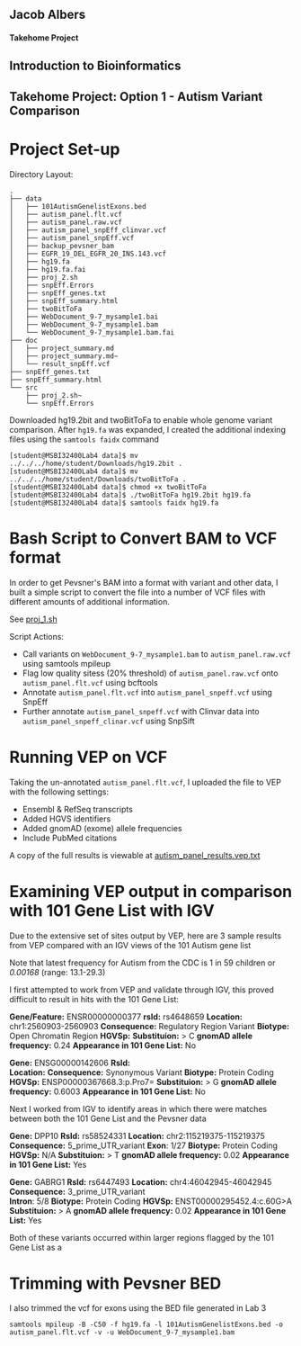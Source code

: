 ## Jacob Albers
#### Takehome Project
## Introduction to Bioinformatics

## Takehome Project: Option 1 - Autism Variant Comparison


# Project Set-up

Directory Layout:
```
.
├── data
│   ├── 101AutismGenelistExons.bed
│   ├── autism_panel.flt.vcf
│   ├── autism_panel.raw.vcf
│   ├── autism_panel_snpEff_clinvar.vcf
│   ├── autism_panel_snpEff.vcf
│   ├── backup_pevsner_bam
│   ├── EGFR_19_DEL_EGFR_20_INS.143.vcf
│   ├── hg19.fa
│   ├── hg19.fa.fai
│   ├── proj_2.sh
│   ├── snpEff.Errors
│   ├── snpEff_genes.txt
│   ├── snpEff_summary.html
│   ├── twoBitToFa
│   ├── WebDocument_9-7_mysample1.bai
│   ├── WebDocument_9-7_mysample1.bam
│   └── WebDocument_9-7_mysample1.bam.fai
├── doc
│   ├── project_summary.md
│   ├── project_summary.md~
│   └── result_snpEff.vcf
├── snpEff_genes.txt
├── snpEff_summary.html
└── src
    ├── proj_2.sh~
    └── snpEff.Errors
```

Downloaded hg19.2bit and twoBitToFa to enable whole genome variant comparison. After `hg19.fa` was expanded, I created the additional indexing files using the `samtools faidx` command
```
[student@MSBI32400Lab4 data]$ mv ../../../home/student/Downloads/hg19.2bit .
[student@MSBI32400Lab4 data]$ mv ../../../home/student/Downloads/twoBitToFa .
[student@MSBI32400Lab4 data]$ chmod +x twoBitToFa
[student@MSBI32400Lab4 data]$ ./twoBitToFa hg19.2bit hg19.fa
[student@MSBI32400Lab4 data]$ samtools faidx hg19.fa
```

# Bash Script to Convert BAM to VCF format

In order to get Pevsner's BAM into a format with variant and other data, I built a simple script to convert the file into a number of VCF files with different amounts of additional information.

See [proj_1.sh](/data/proj_1.sh)

Script Actions:
- Call variants on `WebDocument_9-7_mysample1.bam` to `autism_panel.raw.vcf` using samtools mpileup
- Flag low quality sitess (20% threshold) of `autism_panel.raw.vcf` onto `autism_panel.flt.vcf` using bcftools
- Annotate `autism_panel.flt.vcf` into `autism_panel_snpeff.vcf` using SnpEff
- Further annotate `autism_panel_snpeff.vcf` with Clinvar data into `autism_panel_snpeff_clinar.vcf` using SnpSift

# Running VEP on VCF

Taking the un-annotated `autism_panel.flt.vcf`, I uploaded the file to VEP with the following settings:

- Ensembl & RefSeq transcripts
- Added HGVS identifiers
- Added gnomAD (exome) allele frequencies
- Include PubMed citations

A copy of the full results is viewable at [autism_panel_results.vep.txt](/results/autism_panel_results.vep.txt)


# Examining VEP output in comparison with 101 Gene List with IGV

Due to the extensive set of sites output by VEP, here are 3 sample results from VEP compared with an IGV views of the 101 Autism gene list

Note that latest frequency for Autism from the CDC is 1 in 59 children or *0.00168* (range: 13.1-29.3)

I first attempted to work from VEP and validate through IGV, this proved difficult to result in hits with the 101 Gene List:

**Gene/Feature:** 	ENSR00000000377
**rsId:** 	rs4648659
**Location:** 	chr1:2560903-2560903
**Consequence:** Regulatory Region Variant
**Biotype:** Open Chromatin Region
**HGVSp:** 
**Substituion:** > C
**gnomAD allele frequency:** 0.24
**Appearance in 101 Gene List:** No


**Gene:** 	ENSG00000142606
**RsId:**   
**Location:** 
**Consequence:** Synonymous Variant
**Biotype:** Protein Coding
**HGVSp:** ENSP00000367668.3:p.Pro7=
**Substituion:** > G
**gnomAD allele frequency:** 0.6003
**Appearance in 101 Gene List:** No

Next I worked from IGV to identify areas in which there were matches between both the 101 Gene List and the Pevsner data

**Gene:** 	DPP10
**RsId:**   rs58524331
**Location:** 	chr2:115219375-115219375
**Consequence:**  5_prime_UTR_variant
**Exon**:	1/27
**Biotype:** Protein Coding
**HGVSp:** N/A
**Substituion:** > T
**gnomAD allele frequency:** 0.02
**Appearance in 101 Gene List:** Yes


**Gene:** 	GABRG1
**RsId:**   rs6447493
**Location:** 	chr4:46042945-46042945	
**Consequence:**   3_prime_UTR_variant		
**Intron**:	5/8
**Biotype:** Protein Coding
**HGVSp:** 	ENST00000295452.4:c.60G>A
**Substituion:** > A
**gnomAD allele frequency:** 0.02
**Appearance in 101 Gene List:** Yes

Both of these variants occurred within larger regions flagged by the 101 Gene List as a 

# Trimming with Pevsner BED

I also trimmed the vcf for exons using the BED file generated in Lab 3

```
samtools mpileup -B -C50 -f hg19.fa -l 101AutismGenelistExons.bed -o autism_panel.flt.vcf -v -u WebDocument_9-7_mysample1.bam
```



